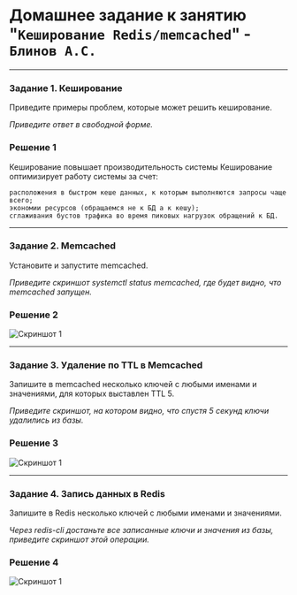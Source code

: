 # Домашнее задание к занятию "`Кеширование Redis/memcached`" - `Блинов А.С.`

---

### Задание 1. Кеширование 

Приведите примеры проблем, которые может решить кеширование. 

*Приведите ответ в свободной форме.*

### Решение 1
Кеширование повышает производительность системы
Кеширование оптимизирует работу системы за счет:

	расположения в быстром кеше данных, к которым выполняются запросы чаще всего;
	экономии ресурсов (обращаемся не к БД а к кешу);
	сглаживания бустов трафика во время пиковых нагрузок обращений к БД.

---

### Задание 2. Memcached

Установите и запустите memcached.

*Приведите скриншот systemctl status memcached, где будет видно, что memcached запущен.*

### Решение 2
![Скриншот 1](https://github.com/AleksanderB5/sys-pattern-homework-8-2/blob/Redis/memcached/фото/кэш1.png)

---

### Задание 3. Удаление по TTL в Memcached

Запишите в memcached несколько ключей с любыми именами и значениями, для которых выставлен TTL 5. 

*Приведите скриншот, на котором видно, что спустя 5 секунд ключи удалились из базы.*

### Решение 3
![Скриншот 1](https://github.com/AleksanderB5/sys-pattern-homework-8-2/blob/Redis/memcached/фото/кеш2.png)

---

### Задание 4. Запись данных в Redis

Запишите в Redis несколько ключей с любыми именами и значениями. 

*Через redis-cli достаньте все записанные ключи и значения из базы, приведите скриншот этой операции.*

### Решение 4
![Скриншот 1](https://github.com/AleksanderB5/sys-pattern-homework-8-2/blob/Redis/memcached/фото/кеш3.png)

